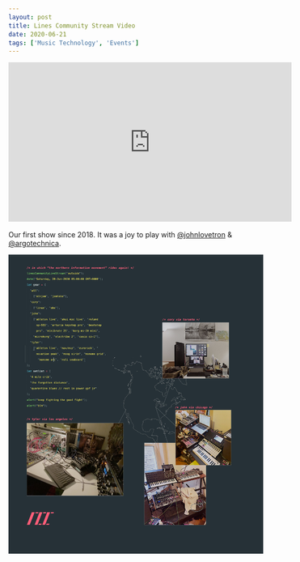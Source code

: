 ```yaml
---
layout: post
title: Lines Community Stream Video
date: 2020-06-21
tags: ['Music Technology', 'Events']
---
```

<iframe width="560" height="315" src="https://www.youtube.com/embed/bNbzTpxZqGM" frameborder="0" allow="accelerometer; autoplay; encrypted-media; gyroscope; picture-in-picture" allowfullscreen></iframe>

Our first show since 2018. It was a joy to play with [@johnlovetron](https://instagram.com/johnlovetron) & [@argotechnica](https://twitter.com/argotechnica).

![Technical Supplement](/assets/images/technical-supplement.jpg)